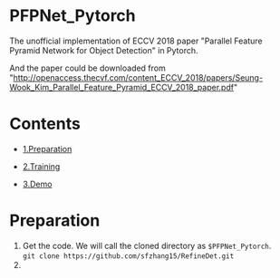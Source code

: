 # PFPNet_Pytorch
The unofficial implementation of ECCV 2018 paper "Parallel Feature Pyramid Network for Object Detection" in Pytorch.

And the paper could be downloaded from "http://openaccess.thecvf.com/content_ECCV_2018/papers/Seung-Wook_Kim_Parallel_Feature_Pyramid_ECCV_2018_paper.pdf"


# Contents
- [1.Preparation](#preparation)

- [2.Training](#training)

- [3.Demo](#demo)

# Preparation
1. Get the code. We will call the cloned directory as `$PFPNet_Pytorch`.  
`git clone https://github.com/sfzhang15/RefineDet.git`  
2. 
